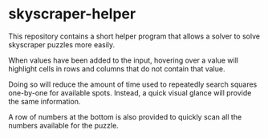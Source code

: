 # skyscraper-helper

This repository contains a short helper program that allows a solver to solve skyscraper puzzles more easily.

When values have been added to the input, hovering over a value will highlight cells in rows and columns that do not contain that value.

Doing so will reduce the amount of time used to repeatedly search squares one-by-one for available spots. Instead, a quick visual glance will provide the same information.

A row of numbers at the bottom is also provided to quickly scan all the numbers available for the puzzle.